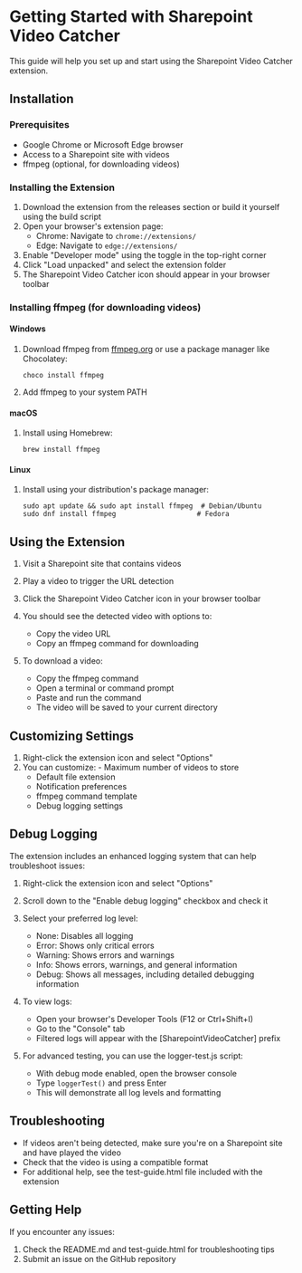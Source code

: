 # Getting Started with Sharepoint Video Catcher

This guide will help you set up and start using the Sharepoint Video Catcher extension.

## Installation

### Prerequisites
- Google Chrome or Microsoft Edge browser
- Access to a Sharepoint site with videos
- ffmpeg (optional, for downloading videos)

### Installing the Extension

1. Download the extension from the releases section or build it yourself using the build script
2. Open your browser's extension page:
   - Chrome: Navigate to `chrome://extensions/`
   - Edge: Navigate to `edge://extensions/`
3. Enable "Developer mode" using the toggle in the top-right corner
4. Click "Load unpacked" and select the extension folder
5. The Sharepoint Video Catcher icon should appear in your browser toolbar

### Installing ffmpeg (for downloading videos)

#### Windows
1. Download ffmpeg from [ffmpeg.org](https://ffmpeg.org/download.html) or use a package manager like Chocolatey:
   ```
   choco install ffmpeg
   ```
2. Add ffmpeg to your system PATH

#### macOS
1. Install using Homebrew:
   ```
   brew install ffmpeg
   ```

#### Linux
1. Install using your distribution's package manager:
   ```
   sudo apt update && sudo apt install ffmpeg  # Debian/Ubuntu
   sudo dnf install ffmpeg                    # Fedora
   ```

## Using the Extension

1. Visit a Sharepoint site that contains videos
2. Play a video to trigger the URL detection
3. Click the Sharepoint Video Catcher icon in your browser toolbar
4. You should see the detected video with options to:
   - Copy the video URL
   - Copy an ffmpeg command for downloading

5. To download a video:
   - Copy the ffmpeg command
   - Open a terminal or command prompt
   - Paste and run the command
   - The video will be saved to your current directory

## Customizing Settings

1. Right-click the extension icon and select "Options"
2. You can customize:   - Maximum number of videos to store
   - Default file extension
   - Notification preferences
   - ffmpeg command template
   - Debug logging settings

## Debug Logging

The extension includes an enhanced logging system that can help troubleshoot issues:

1. Right-click the extension icon and select "Options"
2. Scroll down to the "Enable debug logging" checkbox and check it
3. Select your preferred log level:
   - None: Disables all logging
   - Error: Shows only critical errors
   - Warning: Shows errors and warnings
   - Info: Shows errors, warnings, and general information
   - Debug: Shows all messages, including detailed debugging information

4. To view logs:
   - Open your browser's Developer Tools (F12 or Ctrl+Shift+I)
   - Go to the "Console" tab
   - Filtered logs will appear with the [SharepointVideoCatcher] prefix

5. For advanced testing, you can use the logger-test.js script:
   - With debug mode enabled, open the browser console
   - Type `loggerTest()` and press Enter
   - This will demonstrate all log levels and formatting

## Troubleshooting

- If videos aren't being detected, make sure you're on a Sharepoint site and have played the video
- Check that the video is using a compatible format
- For additional help, see the test-guide.html file included with the extension

## Getting Help

If you encounter any issues:
1. Check the README.md and test-guide.html for troubleshooting tips
2. Submit an issue on the GitHub repository
